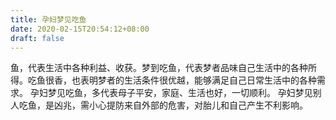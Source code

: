 ```yaml
---
title: 孕妇梦见吃鱼
date: 2020-02-15T20:54:12+08:00
draft: false
---
```


鱼，代表生活中各种利益、收获。梦到吃鱼，代表梦者品味自己生活中的各种所得。吃鱼很香，也表明梦者的生活条件很优越，能够满足自己日常生活中的各种需求。
孕妇梦见吃鱼，多代表母子平安，家庭、生活也好，一切顺利。
孕妇梦见别人吃鱼，是凶兆，需小心提防来自外部的危害，对胎儿和自己产生不利影响。